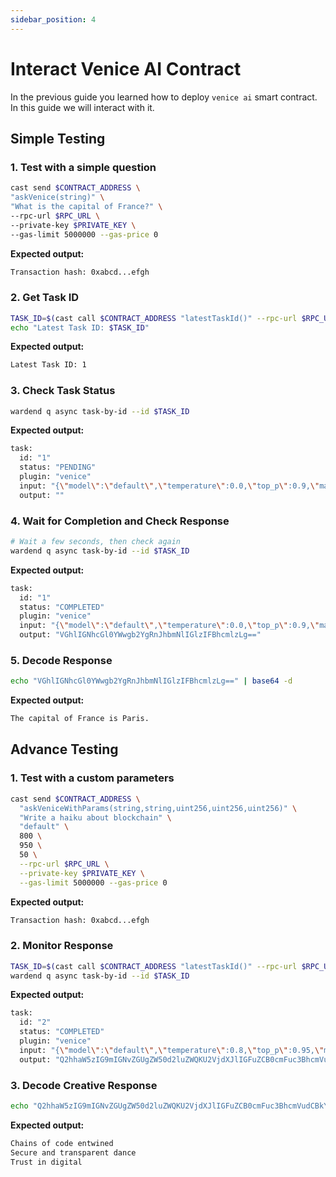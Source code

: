 ```yaml
---
sidebar_position: 4
---
```


# Interact Venice AI Contract

In the previous guide you learned how to deploy `venice ai` smart contract. In this guide we will interact with it.

## Simple Testing

### 1. Test with a simple question

```bash
cast send $CONTRACT_ADDRESS \
"askVenice(string)" \
"What is the capital of France?" \
--rpc-url $RPC_URL \
--private-key $PRIVATE_KEY \
--gas-limit 5000000 --gas-price 0
```

**Expected output:**

```bash
Transaction hash: 0xabcd...efgh
```

### 2. Get Task ID

```bash
TASK_ID=$(cast call $CONTRACT_ADDRESS "latestTaskId()" --rpc-url $RPC_URL)
echo "Latest Task ID: $TASK_ID"
```

**Expected output:**

```bash
Latest Task ID: 1
```

### 3. Check Task Status

```bash
wardend q async task-by-id --id $TASK_ID
```

**Expected output:**

```bash
task:
  id: "1"
  status: "PENDING"
  plugin: "venice"
  input: "{\"model\":\"default\",\"temperature\":0.0,\"top_p\":0.9,\"max_completion_tokens\":1000,\"message\":\"What is the capital of France?\"}"
  output: ""
```

### 4. Wait for Completion and Check Response

```bash
# Wait a few seconds, then check again
wardend q async task-by-id --id $TASK_ID
```

**Expected output:**

```bash
task:
  id: "1"
  status: "COMPLETED"
  plugin: "venice"
  input: "{\"model\":\"default\",\"temperature\":0.0,\"top_p\":0.9,\"max_completion_tokens\":1000,\"message\":\"What is the capital of France?\"}"
  output: "VGhlIGNhcGl0YWwgb2YgRnJhbmNlIGlzIFBhcmlzLg=="
```

### 5. Decode Response

```bash
echo "VGhlIGNhcGl0YWwgb2YgRnJhbmNlIGlzIFBhcmlzLg==" | base64 -d
```

**Expected output:**

```bash
The capital of France is Paris.
```

## Advance Testing

### 1. Test with a custom parameters

```bash
cast send $CONTRACT_ADDRESS \
  "askVeniceWithParams(string,string,uint256,uint256,uint256)" \
  "Write a haiku about blockchain" \
  "default" \
  800 \
  950 \
  50 \
  --rpc-url $RPC_URL \
  --private-key $PRIVATE_KEY \
  --gas-limit 5000000 --gas-price 0
```

**Expected output:**

```bash
Transaction hash: 0xabcd...efgh
```

### 2. Monitor Response

```bash
TASK_ID=$(cast call $CONTRACT_ADDRESS "latestTaskId()" --rpc-url $RPC_URL)
wardend q async task-by-id --id $TASK_ID
```

**Expected output:**

```bash
task:
  id: "2"
  status: "COMPLETED"
  plugin: "venice"
  input: "{\"model\":\"default\",\"temperature\":0.8,\"top_p\":0.95,\"max_completion_tokens\":50,\"message\":\"Write a haiku about blockchain\"}"
  output: "Q2hhaW5zIG9mIGNvZGUgZW50d2luZWQKU2VjdXJlIGFuZCB0cmFuc3BhcmVudCBkYW5jZQpUcnVzdCBpbiBkaWdpdGFs"
```

### 3. Decode Creative Response

```bash
echo "Q2hhaW5zIG9mIGNvZGUgZW50d2luZWQKU2VjdXJlIGFuZCB0cmFuc3BhcmVudCBkYW5jZQpUcnVzdCBpbiBkaWdpdGFs" | base64 -d
```

**Expected output:**

```bash
Chains of code entwined
Secure and transparent dance
Trust in digital
```
